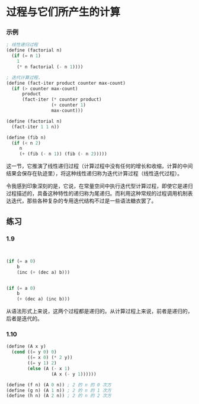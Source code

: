 # 过程与它们所产生的计算

### 示例


```scheme
; 线性递归过程
(define (factorial n)
  (if (= n 1)
    1
    (* n factorial (- n 1))))
```


```scheme
; 迭代计算过程，
(define (fact-iter product counter max-count)
  (if (> counter max-count)
      product
      (fact-iter (* counter product)
                 (+ counter 1)
                 max-count)))

(define (factorial n)
  (fact-iter 1 1 n))
```


```scheme
(define (fib n)
  (if (< n 2)
     n
     (+ (fib (- n 1)) (fib (- n 2)))))
```

这一节，它推演了线性递归过程（计算过程中没有任何的增长和收缩，计算的中间结果会保存在轨迹里），将这种线性递归称为迭代计算过程（线性迭代过程）。





令我感到印象深刻的是，它说，在常量空间中执行迭代型计算过程，即使它是递归过程描述的，具备这种特性的递归称为尾递归。而利用这种常规的过程调用机制表达迭代，那些各种复杂的专用迭代结构不过是一些语法糖衣罢了。






## 练习

### 1.9

```scheme


(if (= a 0)
    b
    (inc (+ (dec a) b)))


(if (= a 0)
    b
    (+ (dec a) (inc b)))

```
从语法形式上来说，这两个过程都是递归的。从计算过程上来说，前者是递归的，后者是迭代的。

### 1.10

```scheme
(define (A x y)
  (cond ((= y 0) 0)
        ((= x 0) (* 2 y))
        ((= y 1) 2)
        (else (A (- x 1)
                 (A x (- y 1))))))

(define (f n) (A 0 n)) ; 2 的 n 的 0 次方
(define (g n) (A 1 n)) ; 2 的 n 的 1 次方
(define (h n) (A 2 n)) ; 2 的 n 的 2 次方
```